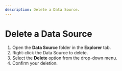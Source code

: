 ```yaml
---
description: Delete a Data Source.
---
```


# Delete a Data Source

1. Open the **Data Source** folder in the **Explorer** tab.
2. Right-click the Data Source to delete.
3. Select the **Delete** option from the drop-down menu.
4. Confirm your deletion.
